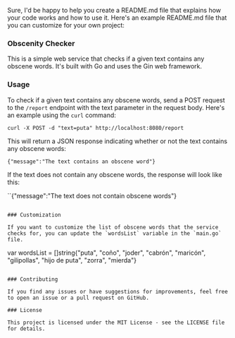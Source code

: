 Sure, I'd be happy to help you create a README.md file that explains how your code works and how to use it. Here's an example README.md file that you can customize for your own project:

### Obscenity Checker

This is a simple web service that checks if a given text contains any obscene words. It's built with Go and uses the Gin web framework.


### Usage

To check if a given text contains any obscene words, send a POST request to the `/report` endpoint with the text parameter in the request body. Here's an example using the `curl` command:

```
curl -X POST -d "text=puta" http://localhost:8080/report
```

This will return a JSON response indicating whether or not the text contains any obscene words:

```
{"message":"The text contains an obscene word"}
```

If the text does not contain any obscene words, the response will look like this:

``{"message":"The text does not contain obscene words"}
```

### Customization

If you want to customize the list of obscene words that the service checks for, you can update the `wordsList` variable in the `main.go` file. 

```
var wordsList = []string{"puta", "coño", "joder", "cabrón", "maricón", "gilipollas", "hijo de puta", "zorra", "mierda"}
```

### Contributing

If you find any issues or have suggestions for improvements, feel free to open an issue or a pull request on GitHub. 

### License

This project is licensed under the MIT License - see the LICENSE file for details.